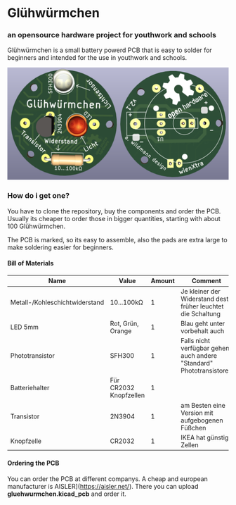 # Glühwürmchen
### an opensource hardware project for youthwork and schools
Glühwürmchen is a small battery powerd PCB that is easy to solder for beginners and intended for the use in youthwork and schools.


<img src="/images/gluhwurmchen_frontback_render.png" alt="Gluhwurmchen Render aus KiCad">


### How do i get one?

You have to clone the repository, buy the components and order the PCB.
Usually its cheaper to order those in bigger quantities, starting with about 100 Glühwürmchen.

The PCB is marked, so its easy to assemble, also the pads are extra large to make soldering easier for beginners.

#### Bill of Materials

Name | Value | Amount | Comment | Links
 --- | --- | --- | --- | --- 
Metall-/Kohleschichtwiderstand|10...100kΩ|1|Je kleiner der Widerstand desto früher leuchtet die Schaltung|[Conrad](https://www.conrad.at/de/p/yageo-cfr-25jt-52-100k-kohleschicht-widerstand-100-k-axial-bedrahtet-0207-0-25-w-5-1-st-1417735.html) [DigiKey](https://www.digikey.at/de/products/detail/yageo/CFR-25JB-52-100K/245)
LED 5mm|Rot, Grün, Orange|1|Blau geht unter vorbehalt auch|[Conrad](https://www.conrad.at/de/p/barthelme-led-sortiment-gruen-rund-5-mm-120-mcd-35-20-ma-3-v-1666914.html) [DigiKey](https://www.digikey.at/de/products/detail/w%C3%BCrth-elektronik/151051RS11000/4490012)
Phototransistor|SFH300|1|Falls nicht verfügbar gehen auch andere "Standard" Phototransistoren|[Conrad](https://www.conrad.at/de/p/osram-fototransistor-5-mm-1130-nm-25-sfh-300-153805.html) [DigiKey](https://www.digikey.at/de/products/detail/ams-osram-usa-inc/SFH-300/2205884)
Batteriehalter|Für CR2032 Knopfzellen|1||[Conrad](https://www.conrad.at/de/p/tru-components-ch26-2032lf-knopfzellenhalter-1x-cr-2032-kontaktpole-1672595.html) [DigiKey](https://www.digikey.at/de/products/detail/mpd-memory-protection-devices/BS-3/275305)
Transistor|2N3904|1|am Besten eine Version mit aufgebogenen Füßchen|[Conrad](https://www.conrad.at/de/p/on-semiconductor-transistor-bjt-diskret-2n3904bu-to-92-3-anzahl-kanaele-1-npn-163350.html) [DigiKey](https://www.digikey.at/de/products/detail/onsemi/2N3904TAR/975250)
Knopfzelle|CR2032|1|IKEA hat günstige Zellen|[IKEA](https://www.ikea.com/at/de/p/plattboj-knopfzelle-80291156/)



#### Ordering the PCB

You can order the PCB at different companys. A cheap and european manufacturer is AISLER](https://aisler.net/).
There you can upload **gluehwurmchen.kicad_pcb** and order it.






